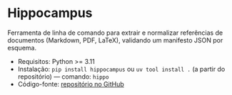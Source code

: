 # Hippocampus

Ferramenta de linha de comando para extrair e normalizar referências de documentos (Markdown, PDF, LaTeX), validando um manifesto JSON por esquema.

- Requisitos: Python >= 3.11
- Instalação: `pip install hippocampus` ou `uv tool install .` (a partir do repositório) — comando: `hippo`
- Código-fonte: [repositório no GitHub](https://github.com/maicondevs/brain/tree/main/hippocampus)

